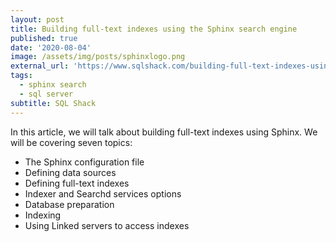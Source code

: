 ```yaml
---
layout: post
title: Building full-text indexes using the Sphinx search engine
published: true
date: '2020-08-04'
image: /assets/img/posts/sphinxlogo.png
external_url: 'https://www.sqlshack.com/building-full-text-indexes-using-the-sphinx-search-engine/'
tags:
  - sphinx search
  - sql server
subtitle: SQL Shack
---
```

In this article, we will talk about building full-text indexes using Sphinx. We will be covering seven topics:
- The Sphinx configuration file
- Defining data sources
- Defining full-text indexes
- Indexer and Searchd services options
- Database preparation
- Indexing
- Using Linked servers to access indexes
